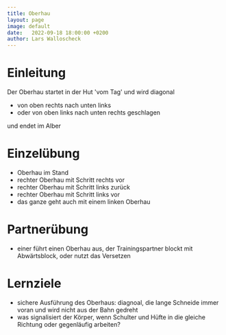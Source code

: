 ```yaml
---
title: Oberhau
layout: page
image: default
date:   2022-09-18 18:00:00 +0200
author: Lars Walloscheck
---
```


# Einleitung
Der Oberhau startet in der Hut 'vom Tag' und wird diagonal
 - von oben rechts nach unten links
 - oder von oben links nach unten rechts geschlagen
 
 und endet im Alber

# Einzelübung
- Oberhau im Stand
- rechter Oberhau mit Schritt rechts vor
- rechter Oberhau mit Schritt links zurück
- rechter Oberhau mit Schritt links vor
- das ganze geht auch mit einem linken Oberhau

# Partnerübung
- einer führt einen Oberhau aus, der Trainingspartner blockt mit Abwärtsblock, oder nutzt das Versetzen

# Lernziele
- sichere Ausführung des Oberhaus: diagnoal, die lange Schneide immer voran und wird nicht aus der Bahn gedreht
- was signalisiert der Körper, wenn Schulter und Hüfte in die gleiche Richtung oder gegenläufig arbeiten?